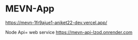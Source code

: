 # MEVN-App

https://mevn-1fr9ajue1-aniket22-dev.vercel.app/

Node Api= web service
https://mevn-api-lzod.onrender.com